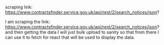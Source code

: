 scraping link: https://www.contractsfinder.service.gov.uk/api/rest/2/search_notices/json?


I am scraping the link: https://www.contractsfinder.service.gov.uk/api/rest/2/search_notices/json? and then getting the data I will just bulk upload to sanity so that
from there I can use it to fetch for react that will be used to display the data.
